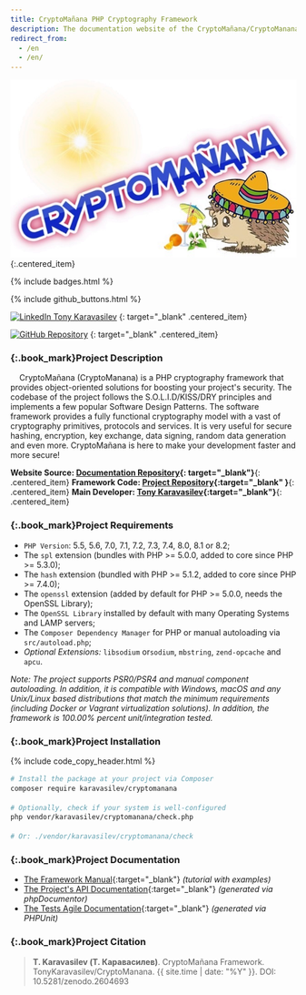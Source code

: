 ```yaml
---
title: CryptoMañana PHP Cryptography Framework
description: The documentation website of the CryptoMañana/CryptoManana cryptography PHP framework.
redirect_from:
  - /en
  - /en/
---
```


[![CryptoManana Logo](images/CryptoMananaLogo.jpg "CryptoMañana")](https://github.com/TonyKaravasilev/CryptoManana "CryptoManana")
{:.centered_item}

{% include badges.html %}

{% include github_buttons.html %}

[![LinkedIn Tony Karavasilev](https://img.shields.io/badge/-Tony%20Karavasilev-blue.svg?style=flat-square&logo=linkedin&cacheSeconds=7200)](https://www.linkedin.com/in/tony-karavasilev "LinkedIn Tony Karavasilev")
{: target="_blank" .centered_item}

[![GitHub Repository](https://img.shields.io/badge/GitHub-URL-red.svg?style=flat-square&logo=github&cacheSeconds=7200)](https://github.com/TonyKaravasilev/CryptoManana "CryptoManana")
{: target="_blank" .centered_item}

### [](#project-description){:.book_mark}Project Description ###

&nbsp;&nbsp;&nbsp;&nbsp;CryptoMañana (CryptoManana) is a PHP cryptography framework that provides object-oriented
solutions for boosting your project's security. The codebase of the project follows the S.O.L.I.D/KISS/DRY principles
and implements a few popular Software Design Patterns. The software framework provides a fully functional cryptography
model with a vast of cryptography primitives, protocols and services. It is very useful for secure hashing, encryption,
key exchange, data signing, random data generation and even more. CryptoMañana is here to make your development faster
and more secure!

**Website Source: [Documentation Repository](https://github.com/TonyKaravasilev/CryptoMananaDocs "CryptoMananaDocs"){:
target="_blank"}**{: .centered_item}
**Framework Code: [Project Repository](https://github.com/TonyKaravasilev/CryptoManana "CryptoManana"){:target="_blank"
}**{: .centered_item}
**Main Developer: [Tony Karavasilev](https://www.linkedin.com/in/tony-karavasilev "Tony Karavasilev"){:target="_blank"}**{: .centered_item}

### [](#project-requirements){:.book_mark}Project Requirements ###

- `PHP Version`: 5.5, 5.6, 7.0, 7.1, 7.2, 7.3, 7.4, 8.0, 8.1 or 8.2;
- The `spl` extension (bundles with PHP >= 5.0.0, added to core since PHP >= 5.3.0);
- The `hash` extension (bundled with PHP >= 5.1.2, added to core since PHP >= 7.4.0);
- The `openssl` extension (added by default for PHP >= 5.0.0, needs the OpenSSL Library);
- The `OpenSSL Library` installed by default with many Operating Systems and LAMP servers;
- The `Composer Dependency Manager` for PHP or manual autoloading via `src/autoload.php`;
- *Optional Extensions:* `libsodium` or`sodium`, `mbstring`, `zend-opcache` and `apcu`.

*Note: The project supports PSR0/PSR4 and manual component autoloading. In addition, it is compatible with Windows,
macOS and any Unix/Linux based distributions that match the minimum requirements (including Docker or Vagrant
virtualization solutions). In addition, the framework is 100.00% percent unit/integration tested.*

### [](#project-installation){:.book_mark}Project Installation ###

{% include code_copy_header.html %}

```bash
# Install the package at your project via Composer
composer require karavasilev/cryptomanana

# Optionally, check if your system is well-configured
php vendor/karavasilev/cryptomanana/check.php

# Or: ./vendor/karavasilev/cryptomanana/check
```

### [](#project-documentation){:.book_mark}Project Documentation ###

- [The Framework Manual](docs/ "The CryptoManana Manual"){:target="_blank"} *(tutorial with examples)*
- [The Project's API Documentation](api/ "The API Documentation"){:target="_blank"} *(generated via phpDocumentor)*
- [The Tests Agile Documentation](testdox/ "The Tests Agile Documentation"){:target="_blank"} *(generated via PHPUnit)*

### [](#project-citation){:.book_mark}Project Citation ###

> **T. Karavasilev (Т. Каравасилев)**. CryptoMañana Framework. TonyKaravasilev/CryptoManana. {{ site.time | date: "%Y" }}. DOI: 10.5281/zenodo.2604693
